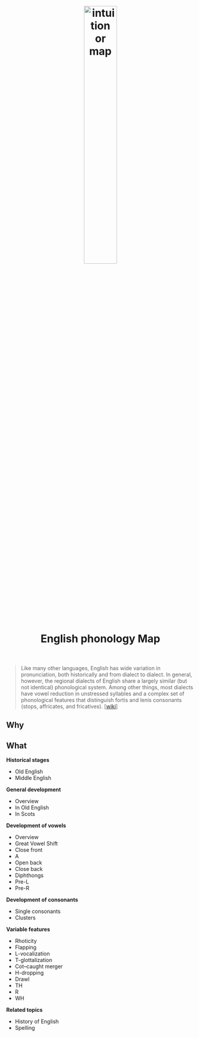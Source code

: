 <h1 align="center">
<br>
	<a href="https://www.wikiwand.com/en/English_phonology#/overview">
  <img src="https://i.imgur.com/Icyq2K2.png" alt="intuition or map" width=42%">
  </a>
  <br><br>
English phonology Map
  <br><br>
</h1>

> Like many other languages, English has wide variation in pronunciation, both historically and from dialect to dialect. In general, however, the regional dialects of English share a largely similar (but not identical) phonological system. Among other things, most dialects have vowel reduction in unstressed syllables and a complex set of phonological features that distinguish fortis and lenis consonants (stops, affricates, and fricatives). [[wiki](https://www.wikiwand.com/en/English_phonology#/overview)]

## Why 



## What 

**Historical stages**

* Old English
* Middle English

**General development**

* Overview
* In Old English
* In Scots

**Development of vowels**

* Overview
* Great Vowel Shift
* Close front
* A
* Open back
* Close back
* Diphthongs
* Pre-L
* Pre-R

**Development of consonants**

* Single consonants
* Clusters

**Variable features**

* Rhoticity
* Flapping
* L-vocalization
* T-glottalization
* Cot–caught merger
* H-dropping
* Drawl
* TH
* R
* WH

**Related topics**

* History of English
* Spelling


